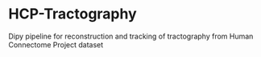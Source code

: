 HCP-Tractography
================

Dipy pipeline for reconstruction and tracking of tractography from Human Connectome Project dataset
